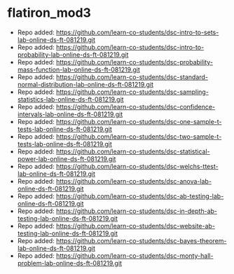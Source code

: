 # flatiron_mod3

- Repo added: https://github.com/learn-co-students/dsc-intro-to-sets-lab-online-ds-ft-081219.git
- Repo added: https://github.com/learn-co-students/dsc-intro-to-probability-lab-online-ds-ft-081219.git
- Repo added: https://github.com/learn-co-students/dsc-probability-mass-function-lab-online-ds-ft-081219.git
- Repo added: https://github.com/learn-co-students/dsc-standard-normal-distribution-lab-online-ds-ft-081219.git
- Repo added: https://github.com/learn-co-students/dsc-sampling-statistics-lab-online-ds-ft-081219.git
- Repo added: https://github.com/learn-co-students/dsc-confidence-intervals-lab-online-ds-ft-081219.git
- Repo added: https://github.com/learn-co-students/dsc-one-sample-t-tests-lab-online-ds-ft-081219.git
- Repo added: https://github.com/learn-co-students/dsc-two-sample-t-tests-lab-online-ds-ft-081219.git
- Repo added: https://github.com/learn-co-students/dsc-statistical-power-lab-online-ds-ft-081219.git
- Repo added: https://github.com/learn-co-students/dsc-welchs-ttest-lab-online-ds-ft-081219.git
- Repo added: https://github.com/learn-co-students/dsc-anova-lab-online-ds-ft-081219.git
- Repo added: https://github.com/learn-co-students/dsc-ab-testing-lab-online-ds-ft-081219.git
- Repo added: https://github.com/learn-co-students/dsc-in-depth-ab-testing-lab-online-ds-ft-081219.git
- Repo added: https://github.com/learn-co-students/dsc-website-ab-testing-lab-online-ds-ft-081219.git
- Repo added: https://github.com/learn-co-students/dsc-bayes-theorem-lab-online-ds-ft-081219.git
- Repo added: https://github.com/learn-co-students/dsc-monty-hall-problem-lab-online-ds-ft-081219.git